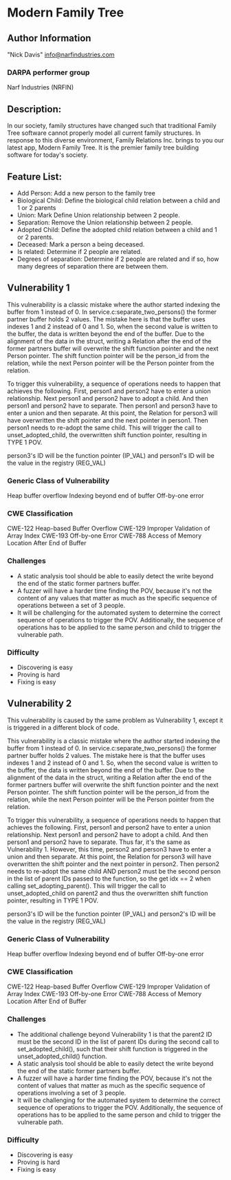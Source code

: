 # Modern Family Tree

## Author Information

"Nick Davis" <info@narfindustries.com>

### DARPA performer group

Narf Industries (NRFIN)

## Description:

In our society, family structures have changed such that traditional Family Tree software cannot properly model all current family structures. In response to this diverse environment, Family Relations Inc. brings to you our latest app, Modern Family Tree. It is the premier family tree building software for today's society.

## Feature List:

- Add Person: Add a new person to the family tree
- Biological Child: Define the biological child relation between a child and 1 or 2 parents
- Union: Mark Define Union relationship between 2 people.
- Separation: Remove the Union relationship between 2 people.
- Adopted Child: Define the adopted child relation between a child and 1 or 2 parents.
- Deceased: Mark a person a being deceased.
- Is related: Determine if 2 people are related.
- Degrees of separation: Determine if 2 people are related and if so, how many degrees of separation there are between them.

## Vulnerability 1

This vulnerability is a classic mistake where the author started indexing the buffer from 1 instead of 0. In service.c:separate\_two\_persons() the former partner buffer holds 2 values. The mistake here is that the buffer uses indexes 1 and 2 instead of 0 and 1. So, when the second value is written to the buffer, the data is written beyond the end of the buffer. Due to the alignment of the data in the struct, writing a Relation after the end of the former partners buffer will overwrite the shift function pointer and the next Person pointer. The shift function pointer will be the person\_id from the relation, while the next Person pointer will be the Person pointer from the relation.

To trigger this vulnerability, a sequence of operations needs to happen that achieves the following. First, person1 and person2 have to enter a union relationship. Next person1 and person2 have to adopt a child. And then person1 and person2 have to separate. Then person1 and person3 have to enter a union and then separate. At this point, the Relation for person3 will have overwritten the shift pointer and the next pointer in person1. Then person1 needs to re-adopt the same child. This will trigger the call to unset\_adopted\_child, the overwritten shift function pointer, resulting in TYPE 1 POV.

person3's ID will be the function pointer (IP\_VAL) and person1's ID will be the value in the registry (REG\_VAL)

### Generic Class of Vulnerability

Heap buffer overflow
Indexing beyond end of buffer
Off-by-one error

### CWE Classification

CWE-122 Heap-based Buffer Overflow
CWE-129 Improper Validation of Array Index
CWE-193 Off-by-one Error
CWE-788 Access of Memory Location After End of Buffer

### Challenges

* A static analysis tool should be able to easily detect the write beyond the end of the static former partners buffer.
* A fuzzer will have a harder time finding the POV, because it's not the content of any values that matter as much as the specific sequence of operations between a set of 3 people.
* It will be challenging for the automated system to determine the correct sequence of operations to trigger the POV. Additionally, the sequence of operations has to be applied to the same person and child to trigger the vulnerable path.

### Difficulty

* Discovering is easy
* Proving is hard
* Fixing is easy

## Vulnerability 2

This vulnerability is caused by the same problem as Vulnerability 1, except it is triggered in a different block of code.

This vulnerability is a classic mistake where the author started indexing the buffer from 1 instead of 0. In service.c:separate\_two\_persons() the former partner buffer holds 2 values. The mistake here is that the buffer uses indexes 1 and 2 instead of 0 and 1. So, when the second value is written to the buffer, the data is written beyond the end of the buffer. Due to the alignment of the data in the struct, writing a Relation after the end of the former partners buffer will overwrite the shift function pointer and the next Person pointer. The shift function pointer will be the person\_id from the relation, while the next Person pointer will be the Person pointer from the relation.

To trigger this vulnerability, a sequence of operations needs to happen that achieves the following. First, person1 and person2 have to enter a union relationship. Next person1 and person2 have to adopt a child. And then person1 and person2 have to separate. Thus far, it's the same as Vulnerability 1. However, this time, person2 and person3 have to enter a union and then separate. At this point, the Relation for person3 will have overwritten the shift pointer and the next pointer in person2. Then person2 needs to re-adopt the same child AND person2 must be the second person in the list of parent IDs passed to the function, so the get idx == 2 when calling set\_adopting\_parent(). This will trigger the call to unset\_adopted\_child on parent2 and thus the overwritten shift function pointer, resulting in TYPE 1 POV.

person3's ID will be the function pointer (IP\_VAL) and person2's ID will be the value in the registry (REG\_VAL)

### Generic Class of Vulnerability

Heap buffer overflow
Indexing beyond end of buffer
Off-by-one error

### CWE Classification

CWE-122 Heap-based Buffer Overflow
CWE-129 Improper Validation of Array Index
CWE-193 Off-by-one Error
CWE-788 Access of Memory Location After End of Buffer

### Challenges
* The additional challenge beyond Vulnerability 1 is that the parent2 ID must be the second ID in the list of parent IDs during the second call to set\_adopted\_child(), such that their shift function is triggered in the unset\_adopted\_child() function.
* A static analysis tool should be able to easily detect the write beyond the end of the static former partners buffer.
* A fuzzer will have a harder time finding the POV, because it's not the content of values that matter as much as the specific sequence of operations involving a set of 3 people.
* It will be challenging for the automated system to determine the correct sequence of operations to trigger the POV. Additionally, the sequence of operations has to be applied to the same person and child to trigger the vulnerable path.

### Difficulty

* Discovering is easy
* Proving is hard
* Fixing is easy
